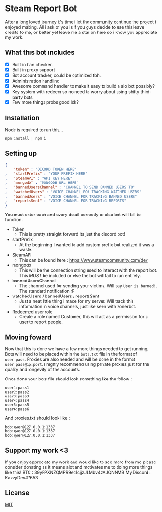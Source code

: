 # Steam Report Bot

After a long loved journey it's time i let the community continue the project i enjoyed making. All i ask of you is if you guys decide to use this leave credits to me, or better yet leave me a star on here so i know you appreciate my work.

## What this bot includes
- [x] Built in ban checker.
- [x] Built in proxy support
- [x] Bot account tracker, could be optimized tbh.
- [x] Administration handling
- [x] Awesome command handler to make it easy to build a aio bot possibly?
- [x] Key system with redeem so no need to worry about using shitty third-party bots
- [x] Few more things probs good idk?
## Installation

Node is required to run this...

```js
npm install | npm i
```

## Setting up

```json
{
    "token" : "DICORD TOKEN HERE"
,   "startPrefix" : "YOUR PREFIX HERE"
,   "SteamAPI" : "API KEY HERE"
,   "mongodb" : "MONGODB URL HERE"
,   "bannedUsersChannel" : "CHANNEL TO SEND BANNED USERS TO"
,   "watchedUsers" : "VOICE CHANNEL FOR TRACKING WATCHED USERS"
,   "bannedUsers" : "VOICE CHANNEL FOR TRACKING BANNED USERS"
,   "reportsSent" : "VOICE CHANNEL FOR TRACKING REPORTS"
}
```

You must enter each and every detail correctly or else bot will fail to function. 
- Token
    - This is pretty straight forward its just the discord bot!
- startPrefix
    - At the beginning I wanted to add custom prefix but realized it was a waste.
- SteamAPI
    - This can be found here : https://www.steamcommunity.com/dev
- mongodb
    - This will be the connection string used to interact with the report bot. This *MUST* be included or else the bot will fail to run entirely.
- bannedUsersChannel
    - The channel used for sending your victims. Will say `User is banned!`. The standard notification :P
- watchedUsers / bannedUsers / reportsSent
    - Just a neat little thing i made for my server. Will track this information in voice channels, just like seen with zonerbot.
- Redeemed user role
    - Create a role named Customer, this will act as a permission for a user to report people. 

## Moving foward
  Now that this is done we have a few more things needed to get running. Bots will need to be placed within the `bots.txt` file in the format of `user:pass`. Proxies are also needed and will be done in the format `user:pass@ip:port`. I highly recommend using private proxies just for the quality and longevity of the accounts.

Once done your bots file should look something like the follow : 
```
user1:pass1
user2:pass2
user3:pass3
user4:pass4
user5:pass5
user6:pass6
```

And proxies.txt should look like : 

```
bob:qwer@127.0.0.1:1337
bob:qwer@127.0.0.1:1337
bob:qwer@127.0.0.1:1337
```

## Support my work <3
If you enjoy appreciate my work and would like to see more from me please consider donating as it means alot and motivates me to doing more things like this!
BTC : 39yFPXNZQMPR9ec1cjjzJLMbv4zAJQNNMB
My Discord : KazzyDev#7653


## License
[MIT](https://choosealicense.com/licenses/mit/)
